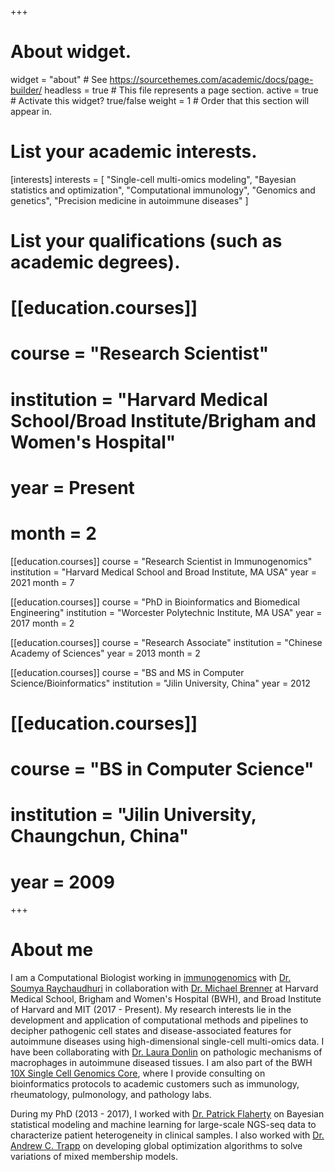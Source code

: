 +++
# About widget.
widget = "about"  # See https://sourcethemes.com/academic/docs/page-builder/
headless = true  # This file represents a page section.
active = true  # Activate this widget? true/false
weight = 1  # Order that this section will appear in.


# List your academic interests.
[interests]
  interests = [
    "Single-cell multi-omics modeling",
    "Bayesian statistics and optimization",
    "Computational immunology",
    "Genomics and genetics",
    "Precision medicine in autoimmune diseases"
  ]

# List your qualifications (such as academic degrees).
# [[education.courses]]
#  course = "Research Scientist"
#  institution = "Harvard Medical School/Broad Institute/Brigham and Women's Hospital"
#  year = Present
#  month = 2
  
  
[[education.courses]]
  course = "Research Scientist in Immunogenomics"
  institution = "Harvard Medical School and Broad Institute, MA USA"
  year = 2021
  month = 7
  
[[education.courses]]
  course = "PhD in Bioinformatics and Biomedical Engineering"
  institution = "Worcester Polytechnic Institute, MA USA"
  year = 2017
  month = 2
  
[[education.courses]]
  course = "Research Associate"
  institution = "Chinese Academy of Sciences"
  year = 2013
  month = 2


[[education.courses]]
  course = "BS and MS in Computer Science/Bioinformatics"
  institution = "Jilin University, China"
  year = 2012

# [[education.courses]]
#  course = "BS in Computer Science"
#  institution = "Jilin University, Chaungchun, China"
#  year = 2009

+++

# About me
I am a Computational Biologist working in [immunogenomics](https://immunogenomics.hms.harvard.edu/) with [Dr. Soumya Raychaudhuri](https://dbmi.hms.harvard.edu/person/faculty/soumya-raychaudhuri) in collaboration with [Dr. Michael Brenner](https://www.hms.harvard.edu/dms/immunology/fac/Brenner.php) at Harvard Medical School, Brigham and Women's Hospital (BWH), and Broad Institute of Harvard and MIT (2017 - Present).
My research interests lie in the development and application of computational methods and pipelines to decipher pathogenic cell states and disease-associated features for autoimmune diseases using high-dimensional single-cell multi-omics data.
I have been collaborating with [Dr. Laura Donlin](https://www.donlinlab.com/) on pathologic mechanisms of macrophages in autoimmune diseased tissues.
I am also part of the BWH [10X Single Cell Genomics Core](https://singlecell.bwh.harvard.edu/), where I provide consulting on bioinformatics protocols to academic customers such as immunology, rheumatology, pulmonology, and pathology labs.



During my PhD (2013 - 2017), I worked with [Dr. Patrick Flaherty](https://people.math.umass.edu/~flaherty/) on Bayesian statistical modeling and machine learning for large-scale NGS-seq data to characterize patient heterogeneity in clinical samples.
I also worked with [Dr. Andrew C. Trapp](http://users.wpi.edu/~atrapp/) on developing global optimization algorithms to solve variations of mixed membership models.


